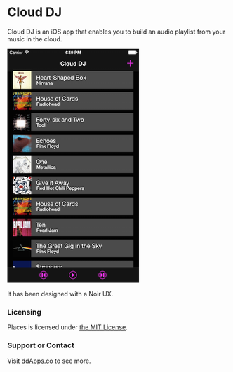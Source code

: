 # Cloud DJ
Cloud DJ is an iOS app that enables you to build an audio playlist from your music in the cloud.

![](https://raw.githubusercontent.com/duliodenis/CloudDJ/master/art/CloudDJ.png)

It has been designed with a Noir UX.

### Licensing
Places is licensed under [the MIT License](https://github.com/duliodenis/CloudDJ/blob/master/LICENSE).

### Support or Contact
Visit [ddApps.co](http://ddapps.co) to see more.